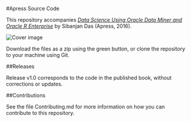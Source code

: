 #Apress Source Code

This repository accompanies [*Data Science Using Oracle Data Miner and Oracle R Enterprise*](http://www.apress.com/9781484226131) by Sibanjan Das (Apress, 2016).

![Cover image](9781484226131.jpg)

Download the files as a zip using the green button, or clone the repository to your machine using Git.

##Releases

Release v1.0 corresponds to the code in the published book, without corrections or updates.

##Contributions

See the file Contributing.md for more information on how you can contribute to this repository.
